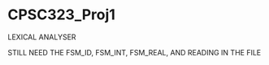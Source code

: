 # CPSC323_Proj1


LEXICAL ANALYSER


STILL NEED THE FSM_ID, FSM_INT, FSM_REAL, AND READING IN THE FILE 
